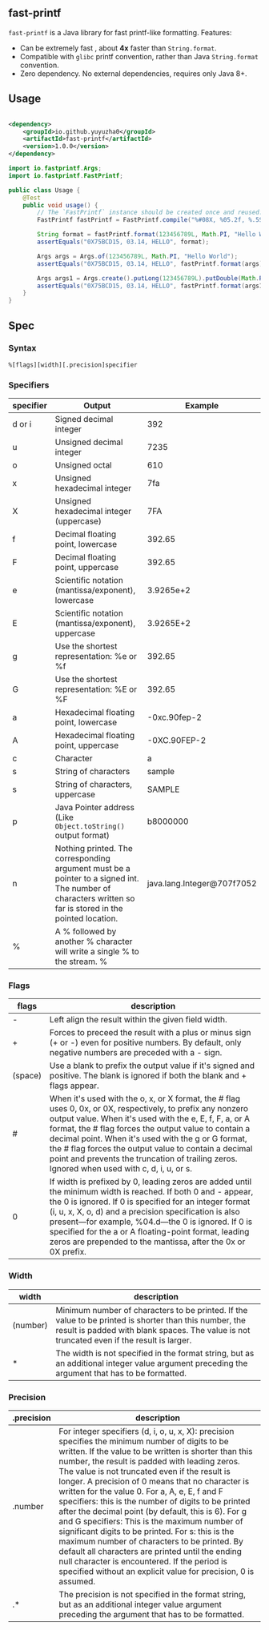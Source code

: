 ## fast-printf

`fast-printf` is a Java library for fast printf-like formatting. Features:

* Can be extremely fast , about **4x** faster than `String.format`.
* Compatible with `glibc` printf convention, rather than Java `String.format` convention.
* Zero dependency. No external dependencies, requires only Java 8+.

## Usage

```xml

<dependency>
    <groupId>io.github.yuyuzha0</groupId>
    <artifactId>fast-printf</artifactId>
    <version>1.0.0</version>
</dependency>
```

```java
import io.fastprintf.Args;
import io.fastprintf.FastPrintf;

public class Usage {
    @Test
    public void usage() {
        // The `FastPrintf` instance should be created once and reused.
        FastPrintf fastPrintf = FastPrintf.compile("%#08X, %05.2f, %.5S");

        String format = fastPrintf.format(123456789L, Math.PI, "Hello World");
        assertEquals("0X75BCD15, 03.14, HELLO", format);

        Args args = Args.of(123456789L, Math.PI, "Hello World");
        assertEquals("0X75BCD15, 03.14, HELLO", fastPrintf.format(args));

        Args args1 = Args.create().putLong(123456789L).putDouble(Math.PI).putString("Hello World");
        assertEquals("0X75BCD15, 03.14, HELLO", fastPrintf.format(args1));
    }
}
```

## Spec

### Syntax

`%[flags][width][.precision]specifier`

### Specifiers

| specifier | Output                                                                                                                                                    | Example                    |
|-----------|-----------------------------------------------------------------------------------------------------------------------------------------------------------|----------------------------|
| d or i    | Signed decimal integer                                                                                                                                    | 392                        |
| u         | Unsigned decimal integer                                                                                                                                  | 7235                       |
| o         | Unsigned octal                                                                                                                                            | 610                        |
| x         | Unsigned hexadecimal integer                                                                                                                              | 7fa                        |
| X         | Unsigned hexadecimal integer (uppercase)                                                                                                                  | 7FA                        |
| f         | Decimal floating point, lowercase                                                                                                                         | 392.65                     |
| F         | Decimal floating point, uppercase                                                                                                                         | 392.65                     |
| e         | Scientific notation (mantissa/exponent), lowercase                                                                                                        | 3.9265e+2                  |
| E         | Scientific notation (mantissa/exponent), uppercase                                                                                                        | 3.9265E+2                  |
| g         | Use the shortest representation: %e or %f                                                                                                                 | 392.65                     |
| G         | Use the shortest representation: %E or %F                                                                                                                 | 392.65                     |
| a         | Hexadecimal floating point, lowercase                                                                                                                     | -0xc.90fep-2               |
| A         | Hexadecimal floating point, uppercase                                                                                                                     | -0XC.90FEP-2               |
| c         | Character                                                                                                                                                 | a                          |
| s         | String of characters                                                                                                                                      | sample                     |
| s         | String of characters, uppercase                                                                                                                           | SAMPLE                     |
| p         | Java Pointer address (Like `Object.toString()` output format)                                                                                             | b8000000                   |
| n         | Nothing printed. The corresponding argument must be a pointer to a signed int. The number of characters written so far is stored in the pointed location. | java.lang.Integer@707f7052 |
| %         | A % followed by another % character will write a single % to the stream. %                                                                                |                            |

### Flags

| flags   | description                                                                                                                                                                                                                                                                                                                                                                                                                                |
|---------|--------------------------------------------------------------------------------------------------------------------------------------------------------------------------------------------------------------------------------------------------------------------------------------------------------------------------------------------------------------------------------------------------------------------------------------------|
| -       | Left align the result within the given field width.                                                                                                                                                                                                                                                                                                                                                                                        |
| +       | Forces to preceed the result with a plus or minus sign (+ or -) even for positive numbers. By default, only negative numbers are preceded with a - sign.                                                                                                                                                                                                                                                                                   |
| (space) | Use a blank to prefix the output value if it's signed and positive. The blank is ignored if both the blank and + flags appear.                                                                                                                                                                                                                                                                                                             |
| #       | When it's used with the o, x, or X format, the # flag uses 0, 0x, or 0X, respectively, to prefix any nonzero output value. When it's used with the e, E, f, F, a, or A format, the # flag forces the output value to contain a decimal point. When it's used with the g or G format, the # flag forces the output value to contain a decimal point and prevents the truncation of trailing zeros. Ignored when used with c, d, i, u, or s. |
| 0       | If width is prefixed by 0, leading zeros are added until the minimum width is reached. If both 0 and - appear, the 0 is ignored. If 0 is specified for an integer format (i, u, x, X, o, d) and a precision specification is also present—for example, %04.d—the 0 is ignored. If 0 is specified for the a or A floating-point format, leading zeros are prepended to the mantissa, after the 0x or 0X prefix.                             |

### Width

| width    | description                                                                                                                                                                                          |
|----------|------------------------------------------------------------------------------------------------------------------------------------------------------------------------------------------------------|
| (number) | Minimum number of characters to be printed. If the value to be printed is shorter than this number, the result is padded with blank spaces. The value is not truncated even if the result is larger. |
| *        | The width is not specified in the format string, but as an additional integer value argument preceding the argument that has to be formatted.                                                        |

### Precision

| .precision | description                                                                                                                                                                                                                                                                                                                                                                                                                                                                                                                                                                                                                                                                                                                                                                                              |
|------------|----------------------------------------------------------------------------------------------------------------------------------------------------------------------------------------------------------------------------------------------------------------------------------------------------------------------------------------------------------------------------------------------------------------------------------------------------------------------------------------------------------------------------------------------------------------------------------------------------------------------------------------------------------------------------------------------------------------------------------------------------------------------------------------------------------|
| .number    | For integer specifiers (d, i, o, u, x, X): precision specifies the minimum number of digits to be written. If the value to be written is shorter than this number, the result is padded with leading zeros. The value is not truncated even if the result is longer. A precision of 0 means that no character is written for the value 0. For a, A, e, E, f and F specifiers: this is the number of digits to be printed after the decimal point (by default, this is 6). For g and G specifiers: This is the maximum number of significant digits to be printed. For s: this is the maximum number of characters to be printed. By default all characters are printed until the ending null character is encountered. If the period is specified without an explicit value for precision, 0 is assumed. |
| .*         | The precision is not specified in the format string, but as an additional integer value argument preceding the argument that has to be formatted.                                                                                                                                                                                                                                                                                                                                                                                                                                                                                                                                                                                                                                                        |
